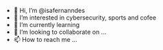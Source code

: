 - 👋 Hi, I’m @isafernanndes
- 👀 I’m interested in cybersecurity, sports and cofee
- 🌱 I’m currently learning 
- 💞️ I’m looking to collaborate on ...
- 📫 How to reach me ...

<!---
isafernanndes/isafernanndes is a ✨ special ✨ repository because its `README.md` (this file) appears on your GitHub profile.
You can click the Preview link to take a look at your changes.
--->
